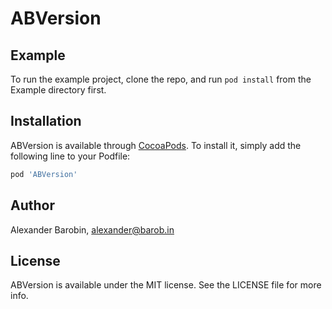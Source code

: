 # ABVersion

## Example

To run the example project, clone the repo, and run `pod install` from the Example directory first.

## Installation

ABVersion is available through [CocoaPods](https://cocoapods.org). To install
it, simply add the following line to your Podfile:

```ruby
pod 'ABVersion'
```

## Author

Alexander Barobin, alexander@barob.in

## License

ABVersion is available under the MIT license. See the LICENSE file for more info.
